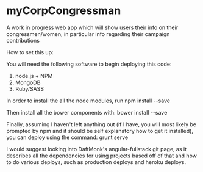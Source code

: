 myCorpCongressman
=================

A work in progress web app which will show users their info on their congressmen/women, in particular info regarding their campaign contributions


How to set this up:

You will need the following software to begin deploying this code:
1. node.js + NPM
2. MongoDB
3. Ruby/SASS

In order to install the all the node modules, run 
  npm install --save

Then install all the bower components with:
  bower install --save
  
Finally, assuming I haven't left anything out (if I have, you will most likely be prompted by npm and it should be self explanatory how to get it installed), you can deploy using the command: 
  grunt serve
  
I would suggest looking into DaftMonk's angular-fullstack git page, as it describes all the dependencies for using projects based off of that and how to do various deploys, such as production deploys and heroku deploys.
